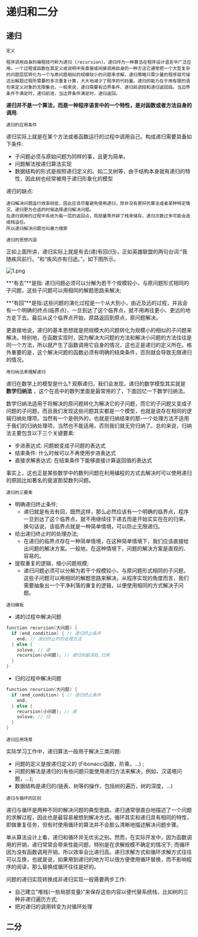 # 递归和二分

## 递归

`定义`
 
 ```text
 程序调用自身的编程技巧称为递归 (recursion)。递归作为一种算法在程序设计语言中广泛应用。一个过程或函数在其定义或说明中有直接或间接调用自身的一种方法它通常把一个大型复杂的问题层层转化为一个与原问题相似的规模较小的问题来求解，递归策略只需少量的程序就可描述出解题过程所需要的多次重复计算，大大地减少了程序的代码量。递归的能力在于用有限的语句来定义对象的无限集合。一般来说，递归需要有边界条件、递归前进段和递归返回段。当边界条件不满足时，递归前进，当边界条件满足时，递归返回。
 ```

 **递归并不是一个算法，而是一种程序语言中的一个特性，是对函数或者方法自身的调用.**

`递归的应用条件`

 递归实际上就是在某个方法或者函数运行的过程中调用自己。构成递归需要具备如下条件:

* 子问题必须与原始问题为同样的事，且更为简单。
* 问题解法按递归算法实现
* 数据结构的形式是按照递归定义的。如二叉树等，由于结构本身就有递归的特性，因此树也经常被用于递归形象化的模型

 递归的缺点: 
 
 ```text
 递归解决问题运行效率较低，因此应该尽量避免使用递归，除非没有更好的算法或者某种特定情况，递归更为合适的时候选择递归解决问题。
 在递归调用的过程中系统为每一层的返回点，局部量等开辟了栈来储存，递归次数过多可能会造成栈溢任。
 所以递归解决问题也叫暴力搜索
 ```

`递归的思想内涵`

 正如上面所讲，递归实际上就是有去(递)有回(归)，正如英雄联盟的两句台词:“我随疾风前行。“和“疾风亦有归途。”。如下图所示。

 ![1.png](https://s2.loli.net/2023/06/21/HM5PxnsRrX6OCY1.png)
 
 **“有去”**是指: 递归问题必须可以分解为若干个规模较小，与原问题形式相同的子问题，这些子问题可以用相同的解题思路来解决;
 
 **“有回”**是指:这些问题的演化过程是一个从大到小，由近及远的过程，并且会有一个明确的终点(临界点)，一旦到达了这个临界点，就不用再往更小、更远的地方走下去。最后从这个临界点开始，原路返回到原点，原问题解决。

 更直接地说，递归的基本思想就是把规模大的问题转化为规模小的相似的子问题来解决。特别地，在函数实现时，因为解决大问题的方法和解决小问题的方法往往是同一个方法，所以就产生了函数调用它自身的情况，这也正是递归的定义所在。格外重要的是，这个解决问题的函数必须有明确的结束条件，否则就会导致无限递归的情况。

`用归纳法来理解递归`

 递归在数学上的模型是什么? 观察递归，我们会发现，递归的数学模型其实就是 **数学归纳法** ，这个在高中的数列里面是最常用的了，下面回忆一下数学归纳法。

 数学归纳法适用于将解决的原问题转化为解决它的子问题，而它的子问题又变成子问题的子问题，而且我们发现这些问题其实都是一个模型，也就是说存在相同的逻辑归纳处理项。当然有一个是例外的，也就是归纳结束的那-一个处理方法不适用于我们的归纳处理项，当然也不能适用，否则我们就无穷归纳了。总的来说，归纳法主要包含以下三个关键要素:
 
* 步进表达式:      问题蜕变成子问题的表达式
* 结束条件:        什么时候可以不再使用步进表达式
* 直接求解表达式:  在结束条件下能够直接计算返回值的表达式

 事实上，这也正是某些数学中的数列问题在利用编程的方式去解决时可以使用递归的原因比如著名的斐波那契数列问题。

`递归的三要素`

* 明确递归终止条件;
  * 递归就是有去有回，既然这样，那么必然应该有一个明确的临界点，程序一旦到达了这个临界点，就不用继续往下递去而是开始实实在在的归来。换句话说，该临界点就是一种简单情境，可以防止无限递归。
* 给出递归终止时的处理办法;
  * 在递归的临界点存在一种简单情境，在这种简单情境下，我们应该直接给出问题的解决方案。一般地，在这种情境下，问题的解决方案是直观的、容易的。
* 提取重复的逻辑，缩小问题规模;
  * 递归问题必须可以分解为若干个规模较小、与原问题形式相同的子问题，这些子问题可以用相同的解题思路来解决。从程序实现的角度而言，我们需要抽象出一个干净利落的重复的逻辑，以便使用相同的方式解决子问题。

`递归模板`

* 递的过程中解决问题

```C
function recursion(大问题) {
  if (end_condition) { // 递归终止条件
    end; // 递归终止时的处理方法
  } else {
    solove; // 递
    recursion(小问题); // 递归到最深处,归来
  }
}
```

* 归的过程中解决问题

```C
function recursion(大问题) {
  if (end_condition) { // 递归终止条件
    end;
  } else {
    recursion(小问题); // 递
    solove; // 归
  }
}
```

`递归应用场景`
 
 实际学习工作中，递归算法一般用于解决三类问题:

* 问题的定义是按递归定义的 (Fibonacci函数，阶乘，...) ;
* 问题的解法是递归的(有些问题只能使用递归方法来解决，例如，汉诺塔问题，...);
* 数据结构是递归的(链表、树等的操作，包括树的遍历，树的深度，...)

`递归与循环的区别`

 递归与循环是两种不同的解决问题的典型思路。递归通常很直白地描述了一个问题的求解过程，因此也是最容易被想到解决方式。循环其实和递归具有相同的特性，即做重复任务，但有时使用循环的算法并不会那么清晰地描述解决问题步骤。
 
 单从算法设计上看，递归和循环并无优劣之别。然而，在实际开发中，因为函数调用的开销，递归常常会带来性能问题，特别是在求解规模不确定的情况下;
 而循环因为没有函数调用开销，所以效率会比递归高。递归求解方式和循环求解方式往往可以互换，也就是说，如果用到递归的地方可以很方便使用循环替换，而不影响程序的阅读，那么替换成循环往往是好的。
 
 问题的递归实现转换成非递归实现一般需要两步工作: 

* 自己建立“堆栈(一些局部变量)”来保存这些内容以便代替系统栈，比如树的三种非递归遍历方式;
* 把对递归的调用转变为对循环处理

## 二分